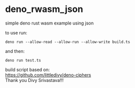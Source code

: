 # deno_rwasm_json
simple deno rust wasm example using json

to use run:

```deno run --allow-read --allow-run --allow-write build.ts```

and then:

```deno run test.ts```

build script based on:  
https://github.com/littledivy/deno-ciphers  
Thank you Divy Srivastava!!!
